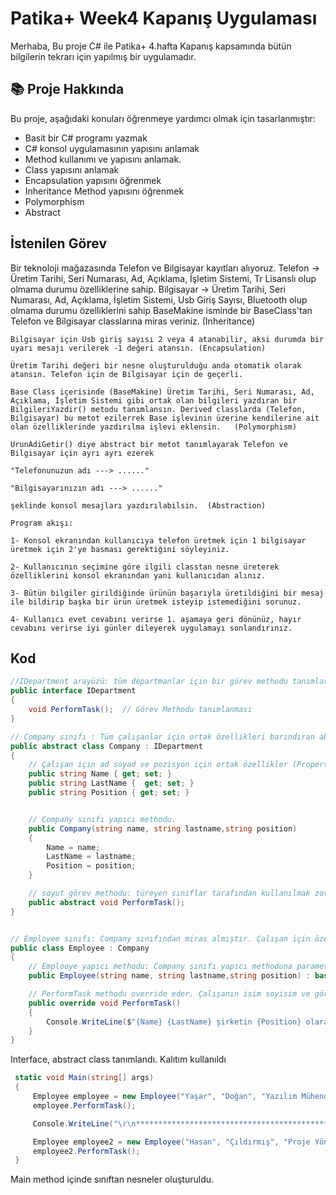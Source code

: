 # Patika+ Week4 Kapanış Uygulaması
Merhaba,
Bu proje C# ile Patika+ 4.hafta Kapanış kapsamında bütün bilgilerin tekrarı için yapılmış bir uygulamadır.

## 📚 Proje Hakkında
Bu proje, aşağıdaki konuları öğrenmeye yardımcı olmak için tasarlanmıştır:
- Basit bir C# programı yazmak
- C# konsol uygulamasının yapısını anlamak
- Method kullanımı ve yapısını anlamak.
- Class yapısını anlamak
- Encapsulation yapısını öğrenmek
- Inheritance Method yapısını öğrenmek
- Polymorphism
- Abstract

## İstenilen Görev
Bir teknoloji mağazasında Telefon ve Bilgisayar kayıtları alıyoruz.
Telefon -> Üretim Tarihi, Seri Numarası, Ad, Açıklama, İşletim Sistemi, Tr Lisanslı olup olmama durumu özelliklerine sahip.
Bilgisayar -> Üretim Tarihi, Seri Numarası, Ad, Açıklama, İşletim Sistemi, Usb Giriş Sayısı, Bluetooth olup olmama durumu özelliklerini sahip
    BaseMakine isminde bir BaseClass'tan Telefon ve Bilgisayar classlarına miras veriniz. (Inheritance)

    Bilgisayar için Usb giriş sayısı 2 veya 4 atanabilir, aksi durumda bir uyarı mesajı verilerek -1 değeri atansın. (Encapsulation)

    Üretim Tarihi değeri bir nesne oluşturulduğu anda otomatik olarak atansın. Telefon için de Bilgisayar için de geçerli.

    Base Class içerisinde (BaseMakine) Üretim Tarihi, Seri Numarası, Ad, Açıklama, İşletim Sistemi gibi ortak olan bilgileri yazdıran bir BilgileriYazdir() metodu tanımlansın. Derived classlarda (Telefon, Bilgisayar) bu metot ezilerrek Base işlevinin üzerine kendilerine ait olan özelliklerinde yazdırılma işlevi eklensin.   (Polymorphism)

    UrunAdiGetir() diye abstract bir metot tanımlayarak Telefon ve Bilgisayar için ayrı ayrı ezerek

    "Telefonunuzun adı ---> ......"

    "Bilgisayarınızın adı ---> ......"

    şeklinde konsol mesajları yazdırılabilsin.  (Abstraction)

    Program akışı:

    1- Konsol ekranından kullanıcıya telefon üretmek için 1 bilgisayar üretmek için 2'ye basması gerektiğini söyleyiniz.

    2- Kullanıcının seçimine göre ilgili classtan nesne üreterek özelliklerini konsol ekranından yani kullanıcıdan alınız.

    3- Bütün bilgiler girildiğinde ürünün başarıyla üretildiğini bir mesaj ile bildirip başka bir ürün üretmek isteyip istemediğini sorunuz.

    4- Kullanıcı evet cevabını verirse 1. aşamaya geri dönünüz, hayır cevabını verirse iyi günler dileyerek uygulamayı sonlandırınız.


## Kod
```csharp
//IDepartment arayüzü: tüm departmanlar için bir görev methodu tanımlar
public interface IDepartment
{
    void PerformTask();  // Görev Methodu tanımlanması
}

// Company sınıfı : Tüm çalışanlar için ortak özellikleri barındıran abstract bir sınıf
public abstract class Company : IDepartment
{
    // Çalışan için ad soyad ve pozisyon için ortak özellikler (Properties)
    public string Name { get; set; }
    public string LastName {  get; set; }
    public string Position { get; set; }


    // Company sınıfı yapıcı methodu.
    public Company(string name, string lastname,string position)
    {
        Name = name;
        LastName = lastname;
        Position = position;
    }

    // soyut görev methodu: türeyen sınıflar tarafından kullanılmak zorundadır.
    public abstract void PerformTask();
}


// Employee sınıfı: Company sınıfından miras almıştır. Çalışan için özel görev davranışını tanımlar
public class Employee : Company
{
    // Emplooye yapıcı methodu: Company sınıfı yapıcı methoduna parametreleri iletir.
    public Employee(string name, string lastname,string position) : base(name, lastname, position) { }

    // PerformTask methodu override eder. Çalışanın isim soyisim ve görevini ekrana yazdırır.
    public override void PerformTask()
    {
        Console.WriteLine($"{Name} {LastName} şirketin {Position} olarak çalışıyor");
    }
}
```
Interface, abstract class tanımlandı. Kalıtım kullanıldı

```csharp
 static void Main(string[] args)
 {
     Employee employee = new Employee("Yaşar", "Doğan", "Yazılım Mühendisi");
     employee.PerformTask();

     Console.WriteLine("\r\n*********************************************************\r\n");

     Employee employee2 = new Employee("Hasan", "Çıldırmış", "Proje Yöneticisi");
     employee2.PerformTask();
 }
```
Main method içinde sınıftan nesneler oluşturuldu.




